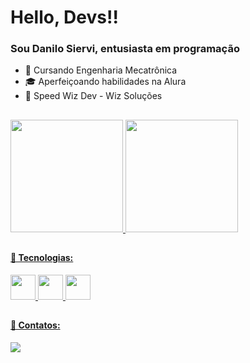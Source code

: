 # Hello, Devs!!
### Sou Danilo Siervi, entusiasta em programação

- 🤖 Cursando Engenharia Mecatrônica 
- 🎓 Aperfeiçoando habilidades na Alura 
- 🚀 Speed Wiz Dev - Wiz Soluções 

##

<div>
<a href="https://github.com/danilosiervi">
<img height="180em" src="https://github-readme-stats.vercel.app/api/top-langs/?username=danilosiervi&layout=compact&langs_count=7&theme=dracula"/>
<img height="180em" src="https://github-readme-stats.vercel.app/api?username=danilosiervi&show_icons=true&theme=dracula&include_all_commits=true&count_private=true"/>
</div>

##

  #### 🧠 Tecnologias:

  <img src="https://cdn.jsdelivr.net/gh/devicons/devicon/icons/python/python-original.svg" width="40" height="40"/>  <img src="https://cdn.jsdelivr.net/gh/devicons/devicon/icons/cplusplus/cplusplus-original.svg" width="40" height="40"/>  <img src="https://cdn.jsdelivr.net/gh/devicons/devicon/icons/csharp/csharp-original.svg" width="40" height="40"/>

##

  #### 📲 Contatos:
  <div>
    <a href="https://www.linkedin.com/in/danilo-siervi-5b9508256/" target="_blank"><img src="https://img.shields.io/badge/-LinkedIn-%230077B5?style=for-the-badge&logo=linkedin&logoColor=white" target="_blank"></a>
  </div>

##

  
